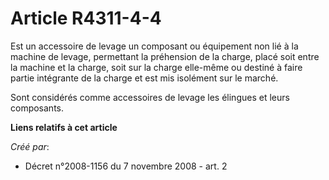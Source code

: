 # Article R4311-4-4

Est un accessoire de levage un composant ou équipement non lié à la machine de levage, permettant la préhension de la charge,
placé soit entre la machine et la charge, soit sur la charge elle-même ou destiné à faire partie intégrante de la charge et
est mis isolément sur le marché. 

Sont considérés comme accessoires de levage les élingues et leurs composants.

**Liens relatifs à cet article**

_Créé par_:

  - Décret n°2008-1156 du 7 novembre 2008 - art. 2
